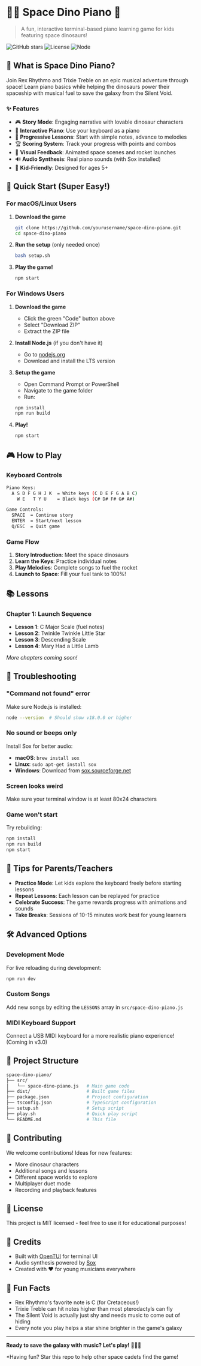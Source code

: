 # 🦕🚀 Space Dino Piano 🎹

> A fun, interactive terminal-based piano learning game for kids featuring space dinosaurs!

![GitHub stars](https://img.shields.io/github/stars/yourusername/space-dino-piano?style=social)
![License](https://img.shields.io/badge/license-MIT-blue.svg)
![Node](https://img.shields.io/badge/node-%3E%3D18.0.0-brightgreen)

## 🌟 What is Space Dino Piano?

Join Rex Rhythmo and Trixie Treble on an epic musical adventure through space! Learn piano basics while helping the dinosaurs power their spaceship with musical fuel to save the galaxy from the Silent Void.

### ✨ Features

- 🎮 **Story Mode**: Engaging narrative with lovable dinosaur characters
- 🎹 **Interactive Piano**: Use your keyboard as a piano
- 🎵 **Progressive Lessons**: Start with simple notes, advance to melodies
- 🏆 **Scoring System**: Track your progress with points and combos
- 🚀 **Visual Feedback**: Animated space scenes and rocket launches
- 🔊 **Audio Synthesis**: Real piano sounds (with Sox installed)
- 🎯 **Kid-Friendly**: Designed for ages 5+

## 🚀 Quick Start (Super Easy!)

### For macOS/Linux Users

1. **Download the game**

   ```bash
   git clone https://github.com/yourusername/space-dino-piano.git
   cd space-dino-piano
   ```

2. **Run the setup** (only needed once)

   ```bash
   bash setup.sh
   ```

3. **Play the game!**

   ```bash
   npm start
   ```

### For Windows Users

1. **Download the game**
   - Click the green "Code" button above
   - Select "Download ZIP"
   - Extract the ZIP file

2. **Install Node.js** (if you don't have it)
   - Go to [nodejs.org](https://nodejs.org)
   - Download and install the LTS version

3. **Setup the game**
   - Open Command Prompt or PowerShell
   - Navigate to the game folder
   - Run:

   ```cmd
   npm install
   npm run build
   ```

4. **Play!**

   ```cmd
   npm start
   ```

## 🎮 How to Play

### Keyboard Controls

```bash
Piano Keys:
  A S D F G H J K  = White keys (C D E F G A B C)
    W E   T Y U    = Black keys (C# D# F# G# A#)

Game Controls:
  SPACE  = Continue story
  ENTER  = Start/next lesson
  Q/ESC  = Quit game
```

### Game Flow

1. **Story Introduction**: Meet the space dinosaurs
2. **Learn the Keys**: Practice individual notes
3. **Play Melodies**: Complete songs to fuel the rocket
4. **Launch to Space**: Fill your fuel tank to 100%!

## 📚 Lessons

### Chapter 1: Launch Sequence

- **Lesson 1**: C Major Scale (fuel notes)
- **Lesson 2**: Twinkle Twinkle Little Star
- **Lesson 3**: Descending Scale
- **Lesson 4**: Mary Had a Little Lamb

*More chapters coming soon!*

## 🔧 Troubleshooting

### "Command not found" error

Make sure Node.js is installed:

```bash
node --version  # Should show v18.0.0 or higher
```

### No sound or beeps only

Install Sox for better audio:

- **macOS**: `brew install sox`
- **Linux**: `sudo apt-get install sox`
- **Windows**: Download from [sox.sourceforge.net](http://sox.sourceforge.net)

### Screen looks weird

Make sure your terminal window is at least 80x24 characters

### Game won't start

Try rebuilding:

```bash
npm install
npm run build
npm start
```

## 🎯 Tips for Parents/Teachers

- **Practice Mode**: Let kids explore the keyboard freely before starting lessons
- **Repeat Lessons**: Each lesson can be replayed for practice
- **Celebrate Success**: The game rewards progress with animations and sounds
- **Take Breaks**: Sessions of 10-15 minutes work best for young learners

## 🛠️ Advanced Options

### Development Mode

For live reloading during development:

```bash
npm run dev
```

### Custom Songs

Add new songs by editing the `LESSONS` array in `src/space-dino-piano.js`

### MIDI Keyboard Support

Connect a USB MIDI keyboard for a more realistic piano experience! (Coming in v3.0)

## 📁 Project Structure

```bash
space-dino-piano/
├── src/
│   └── space-dino-piano.js   # Main game code
├── dist/                     # Built game files
├── package.json              # Project configuration
├── tsconfig.json             # TypeScript configuration
├── setup.sh                  # Setup script
├── play.sh                   # Quick play script
└── README.md                 # This file
```

## 🤝 Contributing

We welcome contributions! Ideas for new features:

- More dinosaur characters
- Additional songs and lessons
- Different space worlds to explore
- Multiplayer duet mode
- Recording and playback features

## 📝 License

This project is MIT licensed - feel free to use it for educational purposes!

## 🙏 Credits

- Built with [OpenTUI](https://github.com/sst/opentui) for terminal UI
- Audio synthesis powered by [Sox](http://sox.sourceforge.net)
- Created with ❤️ for young musicians everywhere

## 🎉 Fun Facts

- Rex Rhythmo's favorite note is C (for Cretaceous!)
- Trixie Treble can hit notes higher than most pterodactyls can fly
- The Silent Void is actually just shy and needs music to come out of hiding
- Every note you play helps a star shine brighter in the game's galaxy

---

**Ready to save the galaxy with music? Let's play!** 🦕🚀🎹

*Having fun? Star this repo to help other space cadets find the game!
